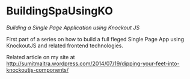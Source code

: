 BuildingSpaUsingKO
==================

*Building a Single Page Application using Knockout JS*

First part of a series on how to build a full fleged Single Page App using KnockoutJS and related frontend technologies.

Related article on my site at http://sumitmaitra.wordpress.com/2014/07/19/dipping-your-feet-into-knockoutjs-components/
